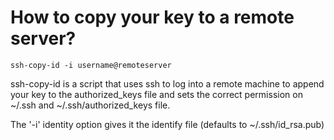 # How to copy your key to a remote server?

`ssh-copy-id -i username@remoteserver`

ssh-copy-id is a script that uses ssh to log into a remote machine to append your key to the authorized\_keys file and sets the correct permission on ~/.ssh and ~/.ssh/authorized\_keys file.

The '-i' identity option gives it the identify file \(defaults to ~/.ssh/id\_rsa.pub\)

